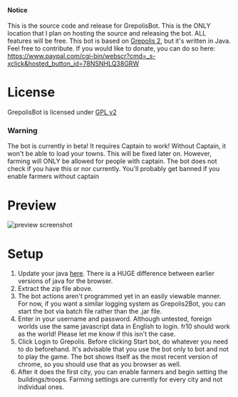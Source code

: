 #### Notice
This is the source code and release for GrepolisBot. This is the ONLY location that I plan on hosting the source and releasing the bot. ALL features will be free. This bot is based on [Grepolis 2](https://github.com/josdemmers/Grepolis2Bot/), but it's written in Java. Feel free to contribute. If you would like to donate, you can do so here: https://www.paypal.com/cgi-bin/webscr?cmd=_s-xclick&hosted_button_id=78NSNHLQ38GRW

# License
GrepolisBot is licensed under [GPL v2](https://www.gnu.org/licenses/old-licenses/gpl-2.0.en.html)

### Warning
The bot is currently in beta! It requires Captain to work! Without Captain, it won't be able to load your towns. This will be fixed later on. However, farming will ONLY be allowed for people with captain. The bot does not check if you have this or nor currently. You'll probably get banned if you enable farmers without captain

# Preview
![preview screenshot](http://i.imgur.com/U53xnun.png)

# Setup

1. Update your java [here](https://java.com/en/download/). There is a HUGE difference between earlier versions of java for the browser.
2. Extract the zip file above.
3. The bot actions aren't programmed yet in an easily viewable manner. For now, if you want a similar logging system as Grepolis2Bot, you can start the bot via batch file rather than the .jar file.
4. Enter in your username and password. Although untested, foreign worlds use the same javascript data in English to login. fr10 should work as the world! Please let me know if this isn't the case.
5. Click Login to Grepolis. Before clicking Start bot, do whatever you need to do beforehand. It's advisable that you use the bot only to bot and not to play the game. The bot shows itself as the most recent version of chrome, so you should use that as you browser as well.
6. After it does the first city, you can enable farmers and begin setting the buildings/troops. Farming settings are currently for every city and not individual ones.
